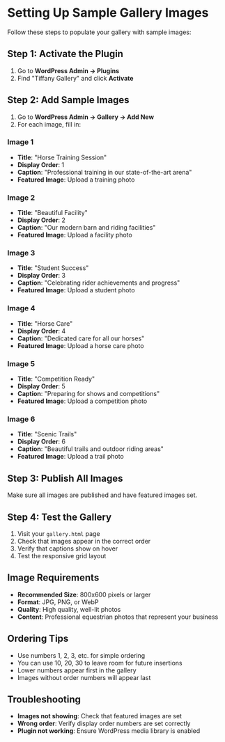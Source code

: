 # Setting Up Sample Gallery Images

Follow these steps to populate your gallery with sample images:

## Step 1: Activate the Plugin

1. Go to **WordPress Admin → Plugins**
2. Find "Tiffany Gallery" and click **Activate**

## Step 2: Add Sample Images

1. Go to **WordPress Admin → Gallery → Add New**
2. For each image, fill in:

### Image 1
- **Title**: "Horse Training Session"
- **Display Order**: 1
- **Caption**: "Professional training in our state-of-the-art arena"
- **Featured Image**: Upload a training photo

### Image 2
- **Title**: "Beautiful Facility"
- **Display Order**: 2
- **Caption**: "Our modern barn and riding facilities"
- **Featured Image**: Upload a facility photo

### Image 3
- **Title**: "Student Success"
- **Display Order**: 3
- **Caption**: "Celebrating rider achievements and progress"
- **Featured Image**: Upload a student photo

### Image 4
- **Title**: "Horse Care"
- **Display Order**: 4
- **Caption**: "Dedicated care for all our horses"
- **Featured Image**: Upload a horse care photo

### Image 5
- **Title**: "Competition Ready"
- **Display Order**: 5
- **Caption**: "Preparing for shows and competitions"
- **Featured Image**: Upload a competition photo

### Image 6
- **Title**: "Scenic Trails"
- **Display Order**: 6
- **Caption**: "Beautiful trails and outdoor riding areas"
- **Featured Image**: Upload a trail photo

## Step 3: Publish All Images

Make sure all images are published and have featured images set.

## Step 4: Test the Gallery

1. Visit your `gallery.html` page
2. Check that images appear in the correct order
3. Verify that captions show on hover
4. Test the responsive grid layout

## Image Requirements

- **Recommended Size**: 800x600 pixels or larger
- **Format**: JPG, PNG, or WebP
- **Quality**: High quality, well-lit photos
- **Content**: Professional equestrian photos that represent your business

## Ordering Tips

- Use numbers 1, 2, 3, etc. for simple ordering
- You can use 10, 20, 30 to leave room for future insertions
- Lower numbers appear first in the gallery
- Images without order numbers will appear last

## Troubleshooting

- **Images not showing**: Check that featured images are set
- **Wrong order**: Verify display order numbers are set correctly
- **Plugin not working**: Ensure WordPress media library is enabled

